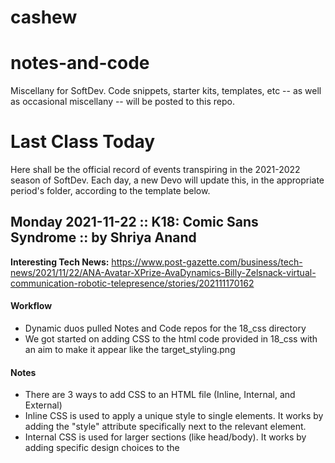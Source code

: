 # cashew
# notes-and-code
Miscellany for SoftDev. Code snippets, starter kits, templates, etc -- as well as occasional miscellany -- will be posted to this repo.


# Last Class Today
Here shall be the official record of events transpiring in the 2021-2022 season of SoftDev. Each day, a new Devo will update this, in the appropriate period's folder, according to the template below.

## Monday 2021-11-22 :: K18: Comic Sans Syndrome :: by Shriya Anand

**Interesting Tech News:** https://www.post-gazette.com/business/tech-news/2021/11/22/ANA-Avatar-XPrize-AvaDynamics-Billy-Zelsnack-virtual-communication-robotic-telepresence/stories/202111170162

#### Workflow
* Dynamic duos pulled Notes and Code repos for the 18_css directory
* We got started on adding CSS to the html code provided in 18_css with an aim to make it appear like the target_styling.png


#### Notes
* There are 3 ways to add CSS to an HTML file (Inline, Internal, and External)
* Inline CSS is used to apply a unique style to single elements. It works by adding the "style" attribute specifically next to the relevant element.
* Internal CSS is used for larger sections (like head/body). It works by adding specific design choices to the <style> element inside the respective section of the page (eg: head).
* External CSS is used to change the entire website using a single file. It works by linking the CSS file in the HTML file and having the CSS file control the style of the entire website.

#### Homework
https://www.stuycs.org/softdev-mykolyk/1970/01/02/k18.html
* Apply styling to index.html to mimic target_styling.png with 3 different approaches (Inline, Internal, and External CSS)
 
#### Next LCT
* Alejandro Alonso (aalonso20@stuy.edu)
----------------------------------------------------
